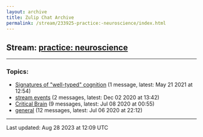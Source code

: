 ```yaml
---
layout: archive
title: Zulip Chat Archive
permalink: /stream/233925-practice:-neuroscience/index.html
---
```


## Stream: [practice: neuroscience](https://mattecapu.github.io/ct-zulip-archive/stream/233925-practice:-neuroscience/index.html)
---

### Topics:

* [Signatures of "well-typed" cognition](topic/topic_Signatures.20of.20.22well-typed.22.20cognition.html) (1 message, latest: May 21 2021 at 12:54)
* [stream events](topic/topic_stream.20events.html) (2 messages, latest: Dec 02 2020 at 13:42)
* [Critical Brain](topic/topic_Critical.20Brain.html) (9 messages, latest: Jul 08 2020 at 00:55)
* [general](topic/topic_general.html) (12 messages, latest: Jul 06 2020 at 22:12)

<hr><p>Last updated: Aug 28 2023 at 12:09 UTC</p>